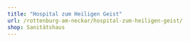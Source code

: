 ```yaml
---
title: "Hospital zum Heiligen Geist"
url: /rottenburg-am-neckar/hospital-zum-heiligen-geist/
shop: Sanitätshaus
---
```

